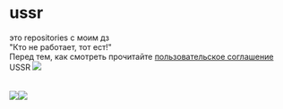 # ussr
это repositories с моим дз
<br>
"Кто не работает, тот ест!"
<br>
Перед тем, как смотреть прочитайте [пользовательское соглашение](https://github.com/ruzaharsu/work/blob/main/legal/README.md)
USSR
![](https://github.com/ruzaharsu/work/blob/main/7786.jpg)
<br><br><br>
[![](https://github.com/ruzaharsu/svoe/blob/main/Vk.png)](https://vk.com/new_su_2020)[![](https://github.com/ruzaharsu/svoe/blob/main/telegram.png)](https://t.me/ruzahardni)
